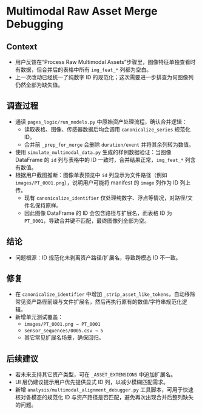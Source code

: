 # Multimodal Raw Asset Merge Debugging

## Context
- 用户反馈在“Process Raw Multimodal Assets”步骤里，图像特征单独查看时有数据，但合并后的表格中所有 `img_feat_*` 列都为空白。
- 上一次改动已经统一了纯数字 ID 的规范化；这次需要进一步排查为何图像列仍然全部为缺失值。

## 调查过程
- 通读 `pages_logic/run_models.py` 中原始资产处理流程，确认合并逻辑：
  - 读取表格、图像、传感器数据后均会调用 `canonicalize_series` 规范化 ID。
  - 合并前 `_prep_for_merge` 会删除 `duration/event` 并将其余列转为数值。
- 使用 `simulate_multimodal_data.py` 生成的样例数据验证：当图像 DataFrame 的 `id` 列与表格中的 ID 一致时，合并结果正常，`img_feat_*` 列含有数值。
- 根据用户截图推断：图像单表预览中 `id` 列显示为文件路径（例如 `images/PT_0001.png`），说明用户可能将 manifest 的 `image` 列作为 ID 列上传。
  - 现有 `canonicalize_identifier` 仅处理纯数字、浮点等情况，对路径/文件名保持原样。
  - 因此图像 DataFrame 的 ID 会包含路径与扩展名，而表格 ID 为 `PT_0001`，导致合并键不匹配，最终图像列全部为空。

## 结论
- 问题根源：ID 规范化未剥离资产路径/扩展名，导致跨模态 ID 不一致。

## 修复
- 在 `canonicalize_identifier` 中增加 `_strip_asset_like_tokens`，自动移除常见资产路径前缀与文件扩展名，然后再执行原有的数值/字符串规范化逻辑。
- 新增单元测试覆盖：
  - `images/PT_0001.png → PT_0001`
  - `sensor_sequences/0005.csv → 5`
  - 其它常见扩展名场景，确保回归。

## 后续建议
- 若未来支持其它资产类型，可在 `_ASSET_EXTENSIONS` 中追加扩展名。
- UI 层仍建议提示用户优先提供显式 ID 列，以减少模糊匹配需求。
- 新增 `analysis/multimodal_alignment_debugger.py` 工具脚本，可用于快速核对各模态的规范化 ID 与资产路径是否匹配，避免再次出现合并后整列缺失的问题。
